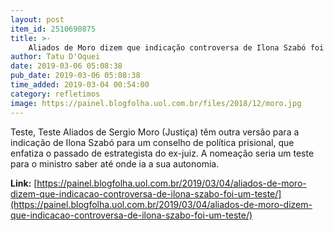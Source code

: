 ```yaml
---
layout: post
item_id: 2510690875
title: >-
    Aliados de Moro dizem que indicação controversa de Ilona Szabó foi um teste
author: Tatu D'Oquei
date: 2019-03-06 05:08:38
pub_date: 2019-03-06 05:08:38
time_added: 2019-03-04 00:54:00
category: refletimos
image: https://painel.blogfolha.uol.com.br/files/2018/12/moro.jpg
---
```


Teste, Teste Aliados de Sergio Moro (Justiça) têm outra versão para a indicação de Ilona Szabó para um conselho de política prisional, que enfatiza o passado de estrategista do ex-juiz. A nomeação seria um teste para o ministro saber até onde ia a sua autonomia.

**Link:** [https://painel.blogfolha.uol.com.br/2019/03/04/aliados-de-moro-dizem-que-indicacao-controversa-de-ilona-szabo-foi-um-teste/](https://painel.blogfolha.uol.com.br/2019/03/04/aliados-de-moro-dizem-que-indicacao-controversa-de-ilona-szabo-foi-um-teste/)

